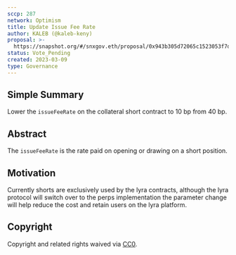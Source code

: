 ```yaml
---
sccp: 287
network: Optimism
title: Update Issue Fee Rate
author: KALEB (@kaleb-keny)
proposal: >-
  https://snapshot.org/#/snxgov.eth/proposal/0x943b305d72065c1523053f7d86daae0d903117ceb1870e32efe711f2a595d9f1
status: Vote_Pending 
created: 2023-03-09
type: Governance
---
```


## Simple Summary

<!--"If you can't explain it simply, you don't understand it well enough." Provide a simplified and layman-accessible explanation of the SCCP.-->

Lower the `issueFeeRate` on the collateral short contract to 10 bp from 40 bp.

## Abstract

<!--A short (~200 word) description of the variable change proposed.-->

The `issueFeeRate` is the rate paid on opening or drawing on a short position.

## Motivation

<!--The motivation is critical for SCCPs that want to update variables within Synthetix. It should clearly explain why the existing variable is not incentive aligned. SCCP submissions without sufficient motivation may be rejected outright.-->

Currently shorts are exclusively used by the lyra contracts, although the lyra protocol will switch over to the perps implementation the parameter change will help reduce the cost and retain users on the lyra platform.


## Copyright

Copyright and related rights waived via [CC0](https://creativecommons.org/publicdomain/zero/1.0/).
